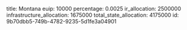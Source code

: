 title: Montana
euip: 10000
percentage: 0.0025
ir_allocation: 2500000
infrastructure_allocation: 1675000
total_state_allocation: 4175000
id: 9b70dbb5-749b-4782-9235-5d1fe3a04901
